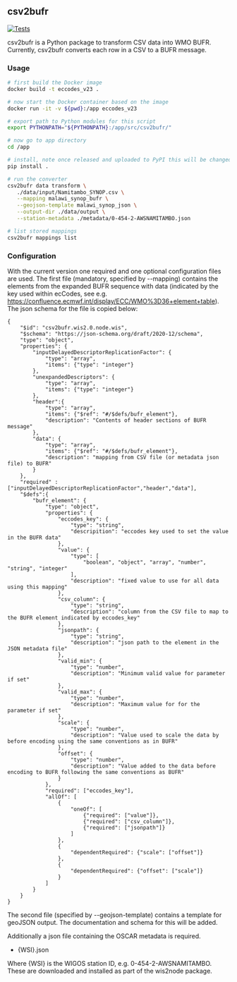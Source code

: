 ## csv2bufr

[![Tests](https://github.com/wmo-im/csv2bufr/workflows/tests%20%E2%9A%99%EF%B8%8F/badge.svg)](https://github.com/wmo-im/csv2bufr/actions/workflows/tests.yml)

csv2bufr is a Python package to transform CSV data into WMO BUFR.  Currently, csv2bufr converts each row in a 
CSV to a BUFR message.

### Usage

```bash
# first build the Docker image
docker build -t eccodes_v23 .

# now start the Docker container based on the image
docker run -it -v ${pwd}:/app eccodes_v23

# export path to Python modules for this script
export PYTHONPATH="${PYTHONPATH}:/app/src/csv2bufr/"

# now go to app directory
cd /app

# install, note once released and uploaded to PyPI this will be changed (pip install csv2bufr)
pip install .

# run the converter
csv2bufr data transform \
   ./data/input/Namitambo_SYNOP.csv \
   --mapping malawi_synop_bufr \
   --geojson-template malawi_synop_json \
   --output-dir ./data/output \
   --station-metadata ./metadata/0-454-2-AWSNAMITAMBO.json

# list stored mappings
csv2bufr mappings list
```

### Configuration

With the current version one required and one optional configuration files are used.
The first file (mandatory, specified by --mapping) contains the elements from the expanded BUFR sequence with data (indicated by 
the key used within ecCodes, see e.g. https://confluence.ecmwf.int/display/ECC/WMO%3D36+element+table). The json 
schema for the file is copied below:

```
{
    "$id": "csv2bufr.wis2.0.node.wis",
    "$schema": "https://json-schema.org/draft/2020-12/schema",
    "type": "object",
    "properties": {
        "inputDelayedDescriptorReplicationFactor": {
            "type": "array",
            "items": {"type": "integer"}
        },
        "unexpandedDescriptors": {
            "type": "array",
            "items": {"type": "integer"}
        },
        "header":{
            "type": "array",
            "items": {"$ref": "#/$defs/bufr_element"},
            "description": "Contents of header sections of BUFR message"
        },
        "data": {
            "type": "array",
            "items": {"$ref": "#/$defs/bufr_element"},
            "description": "mapping from CSV file (or metadata json file) to BUFR"
        }
    },
    "required" : ["inputDelayedDescriptorReplicationFactor","header","data"],
    "$defs":{
        "bufr_element": {
            "type": "object",
            "properties": {
                "eccodes_key": {
                    "type": "string",
                    "descripition": "eccodes key used to set the value in the BUFR data"
                },
                "value": {
                    "type": [
                        "boolean", "object", "array", "number", "string", "integer"
                    ],
                    "description": "fixed value to use for all data using this mapping"
                },
                "csv_column": {
                    "type": "string",
                    "description": "column from the CSV file to map to the BUFR element indicated by eccodes_key"
                },
                "jsonpath": {
                    "type": "string",
                    "description": "json path to the element in the JSON metadata file"
                },
                "valid_min": {
                    "type": "number",
                    "description": "Minimum valid value for parameter if set"
                },
                "valid_max": {
                    "type": "number",
                    "description": "Maximum value for for the parameter if set"
                },
                "scale": {
                    "type": "number",
                    "description": "Value used to scale the data by before encoding using the same conventions as in BUFR"
                },
                "offset": {
                    "type": "number",
                    "description": "Value added to the data before encoding to BUFR following the same conventions as BUFR"
                }
            },
            "required": ["eccodes_key"],
            "allOf": [
                {
                    "oneOf": [
                        {"required": ["value"]},
                        {"required": ["csv_column"]},
                        {"required": ["jsonpath"]}
                    ]
                },
                {
                    "dependentRequired": {"scale": ["offset"]}
                },
                {
                    "dependentRequired": {"offset": ["scale"]}
                }
            ]
        }
    }
}
```

The second file (specified by --geojson-template) contains a template for geoJSON output. The documentation and schema for this will be added.

Additionally a json file containing the OSCAR metadata is required.

- {WSI}.json

Where {WSI} is the WIGOS station ID, e.g. 0-454-2-AWSNAMITAMBO. These are downloaded and installed
as part of the wis2node package.
